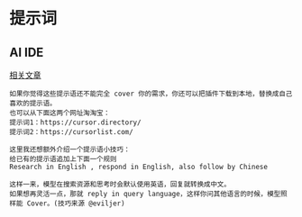 
# 提示词

## AI IDE

[相关文章](https://mp.weixin.qq.com/s/fcCGnVYm7LV_67UimUcq5A)

```text
如果你觉得这些提示语还不能完全 cover 你的需求，你还可以把插件下载到本地，替换成自己喜欢的提示语。
也可以从下面这两个网址淘淘宝：
提示词1：https://cursor.directory/
提示词2：https://cursorlist.com/

这里我还想额外介绍一个提示语小技巧：
给已有的提示语追加上下面一个规则
Research in English , respond in English, also follow by Chinese

这样一来，模型在搜索资源和思考时会默认使用英语，回复就转换成中文。
如果想再灵活一点，那就 reply in query language，这样你问其他语言的时候，模型照样能 Cover。(技巧来源 @eviljer)
```
